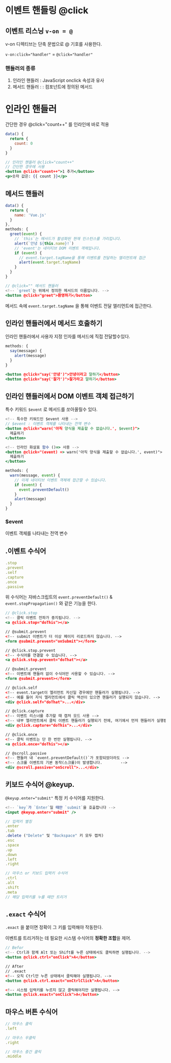 # 이벤트 핸들링 @click

## 이벤트 리스닝 `v-on = @`

v-on 디렉티브는 단축 문법으로 @ 기호를 사용한다.

`v-on:click="handler"` = `@click="handler"`

### 핸들러의 종류

1. 인라인 핸들러 : JavaScript onclick 속성과 유사
2. 메서드 핸들러 : : 컴포넌트에 정의된 메서드

# 인라인 핸들러

간단한 경우 @click="count++" 를 인라인에 바로 적용

```jsx
data() {
  return {
    count: 0
  }
}

// 인라인 핸들러 @click="count++"
// 간단한 경우에 사용
<button @click="count++">1 추가</button>
<p>숫자 값은: {{ count }}</p>
```

## 메서드 핸들러

```jsx
data() {
  return {
    name: 'Vue.js'
  }
},
methods: {
  greet(event) {
    // `this`는 메서드가 활성화된 현재 인스턴스를 가리킵니다.
    alert(`안녕 ${this.name}!`)
    // 'event'는 네이티브 DOM 이벤트 객체입니다.
    if (event) {
      // event.target.tagName을 통해 이벤트를 전달하는 엘리먼트에 접근
      alert(event.target.tagName)
    }
  }
}

// @click="" 메서드 핸들러
<!-- `greet`는 위에서 정의한 메서드의 이름입니다. -->
<button @click="greet">환영하기</button>
```

메서드 속에 `event.target.tagName` 을 통해 이벤트 전달 엘리먼트에 접근한다.

## 인라인 핸들러에서 메서드 호출하기

인라인 핸들러에서 사용자 지정 인자를 메서드에 직접 전달할수있다.

```jsx
methods: {
  say(message) {
    alert(message)
  }
}

<button @click="say('안녕')">안녕이라고 말하기</button>
<button @click="say('잘가')">잘가라고 말하기</button>
```

## 인라인 핸들러에서 DOM 이벤트 객체 접근하기

특수 키워드 `$event` 로 메서드를 쏘아올릴수 있다.

```jsx
<!-- 특수한 키워드인 $event 사용 -->
// $event : 이벤트 객체를 나타내는 전역 변수
<button @click="warn('아직 양식을 제출할 수 없습니다.', $event)">
  제출하기
</button>

<!-- 인라인 화살표 함수 ()=> 사용 -->
<button @click="(event) => warn('아직 양식을 제출할 수 없습니다.', event)">
  제출하기
</button>

methods: {
  warn(message, event) {
    // 이제 네이티브 이벤트 객체에 접근할 수 있습니다.
    if (event) {
      event.preventDefault()
    }
    alert(message)
  }
}
```

### $event

이벤트 객체를 나타내는 전역 변수

## .이벤트 수식어

```jsx
.stop
.prevent
.self
.capture
.once
.passive
```

위 수식어는 자바스크립트의 `event.preventDefault()` & `event.stopPropagation()` 와 같은 기능을 한다.

```jsx
// @click.stop
<!-- 클릭 이벤트 전파가 중지됩니다. -->
<a @click.stop="doThis"></a>

// @submit.prevent
<!-- submit 이벤트가 더 이상 페이지 리로드하지 않습니다. -->
<form @submit.prevent="onSubmit"></form>

// @click.stop.prevent
<!-- 수식어를 연결할 수 있습니다. -->
<a @click.stop.prevent="doThat"></a>

// @submit.prevent
<!-- 이벤트에 핸들러 없이 수식어만 사용할 수 있습니다. -->
<form @submit.prevent></form>

// @click.self
<!-- event.target이 엘리먼트 자신일 경우에만 핸들러가 실행됩니다. -->
<!-- 예를 들어 자식 엘리먼트에서 클릭 액션이 있으면 핸들러가 실행되지 않습니다. -->
<div @click.self="doThat">...</div>

// @click.capture
<!-- 이벤트 리스너를 추가할 때 캡처 모드 사용 -->
<!-- 내부 엘리먼트에서 클릭 이벤트 핸들러가 실행되기 전에, 여기에서 먼저 핸들러가 실행됩니다. -->
<div @click.capture="doThis">...</div>

// @click.once
<!-- 클릭 이벤트는 단 한 번만 실행됩니다. -->
<a @click.once="doThis"></a>

// @scroll.passive
<!-- 핸들러 내 `event.preventDefault()`가 포함되었더라도 -->
<!-- 스크롤 이벤트의 기본 동작(스크롤)이 발생합니다.        -->
<div @scroll.passive="onScroll">...</div>
```

## 키보드 수식어 @keyup.

`@keyup.enter="submit"`
특정 키 수식어를 지원한다.

```jsx
<!-- `key`가 `Enter`일 때만 `submit`을 호출합니다 -->
<input @keyup.enter="submit" />
```

```jsx
// 입력키 별칭
.enter
.tab
.delete ("Delete" 및 "Backspace" 키 모두 캡처)
.esc
.space
.up
.down
.left
.right

// 마우스 or 키보드 입력키 수식어
.ctrl
.alt
.shift
.meta
// 해당 입력키를 누를 때만 트리거
```

## `.exact` 수식어

`.exact` 을 붙이면 정확이 그 키를 입력해야 작동한다.

이벤트를 트리거하는 데 필요한 시스템 수식어의 **정확한 조합**을 제어.

```jsx
// Befor
<!-- Ctrl과 함께 Alt 또는 Shift를 누른 상태에서도 클릭하면 실행됩니다. -->
<button @click.ctrl="onClick">A</button>

// After
// .exact
<!-- 오직 Ctrl만 누른 상태에서 클릭해야 실행됩니다. -->
<button @click.ctrl.exact="onCtrlClick">A</button>

<!-- 시스템 입력키를 누르지 않고 클릭해야지만 실행됩니다. -->
<button @click.exact="onClick">A</button>
```

## 마우스 버튼 수식어

```jsx
// 마우스 클릭
.left

// 마우스 우클릭
.right

// 마우스 중간 클릭
.middle
```
